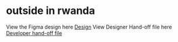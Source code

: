  # outside in rwanda

  View the Figma design here <a href="https://www.figma.com/file/k6uIRwity1WI1AqjUtXB6d/Outside---Client-Document-(Copy-for-Client)?node-id=444%3A22422&t=k65PTRxX7a4qnvoV-0">Design</a>
  View Designer Hand-off file here <a href="https://www.figma.com/file/k6uIRwity1WI1AqjUtXB6d/Outside---Client-Document-(Copy-for-Client)?node-id=855%3A45833&t=k65PTRxX7a4qnvoV-0">Developer hand-off file </a>
